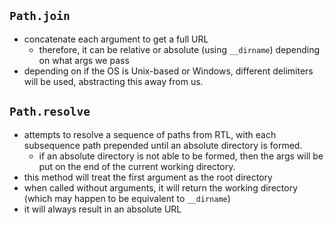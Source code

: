 
## `Path.join`
- concatenate each argument to get a full URL
	- therefore, it can be relative or absolute (using `__dirname`) depending on what args we pass 
- depending on if the OS is Unix-based or Windows, different delimiters will be used, abstracting this away from us. 

## `Path.resolve`
- attempts to resolve a sequence of paths from RTL, with each subsequence path prepended until an absolute directory is formed. 
	- if an absolute directory is not able to be formed, then the args will be put on the end of the current working directory. 
- this method will treat the first argument as the root directory 
- when called without arguments, it will return the working directory (which may happen to be equivalent to `__dirname`)
- it will always result in an absolute URL 
